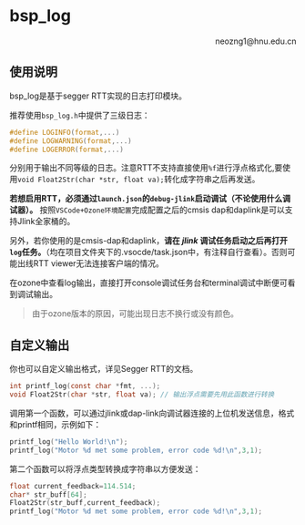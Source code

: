 # bsp_log

<p align='right'>neozng1@hnu.edu.cn</p>

## 使用说明

bsp_log是基于segger RTT实现的日志打印模块。

推荐使用`bsp_log.h`中提供了三级日志：

```c
#define LOGINFO(format,...)
#define LOGWARNING(format,...)
#define LOGERROR(format,...)
```

分别用于输出不同等级的日志。注意RTT不支持直接使用`%f`进行浮点格式化,要使用`void Float2Str(char *str, float va);`转化成字符串之后再发送。

**若想启用RTT，必须通过`launch.json`的`debug-jlink`启动调试（不论使用什么调试器）。** 按照`VSCode+Ozone环境配置`完成配置之后的cmsis dap和daplink是可以支持Jlink全家桶的。

另外，若你使用的是cmsis-dap和daplink，**请在 *jlink* 调试任务启动之后再打开`log`任务。**（均在项目文件夹下的.vsocde/task.json中，有注释自行查看）。否则可能出线RTT viewer无法连接客户端的情况。

在ozone中查看log输出，直接打开console调试任务台和terminal调试中断便可看到调试输出。

> 由于ozone版本的原因，可能出现日志不换行或没有颜色。

## 自定义输出

你也可以自定义输出格式，详见Segger RTT的文档。

```c
int printf_log(const char *fmt, ...);
void Float2Str(char *str, float va); // 输出浮点需要先用此函数进行转换
```

调用第一个函数，可以通过jlink或dap-link向调试器连接的上位机发送信息，格式和printf相同，示例如下：

```c
printf_log("Hello World!\n");
printf_log("Motor %d met some problem, error code %d!\n",3,1);
```

第二个函数可以将浮点类型转换成字符串以方便发送：

```c
float current_feedback=114.514;
char* str_buff[64];
Float2Str(str_buff,current_feedback);
printf_log("Motor %d met some problem, error code %d!\n",3,1);
```
